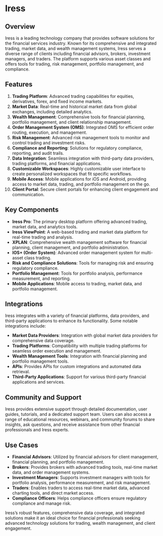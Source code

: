 ﻿# Iress

## Overview
Iress is a leading technology company that provides software solutions for the financial services industry. Known for its comprehensive and integrated trading, market data, and wealth management systems, Iress serves a diverse range of clients including financial advisors, brokers, investment managers, and traders. The platform supports various asset classes and offers tools for trading, risk management, portfolio management, and compliance.

## Features
1. **Trading Platform**: Advanced trading capabilities for equities, derivatives, forex, and fixed income markets.
2. **Market Data**: Real-time and historical market data from global exchanges, including detailed analytics.
3. **Wealth Management**: Comprehensive tools for financial planning, portfolio management, and client relationship management.
4. **Order Management System (OMS)**: Integrated OMS for efficient order routing, execution, and management.
5. **Risk Management**: Advanced risk management tools to monitor and control trading and investment risks.
6. **Compliance and Reporting**: Solutions for regulatory compliance, reporting, and audit trails.
7. **Data Integration**: Seamless integration with third-party data providers, trading platforms, and financial applications.
8. **Customizable Workspaces**: Highly customizable user interface to create personalized workspaces that fit specific workflows.
9. **Mobile Access**: Mobile applications for iOS and Android, providing access to market data, trading, and portfolio management on the go.
10. **Client Portal**: Secure client portals for enhancing client engagement and communication.

## Key Components
- **Iress Pro**: The primary desktop platform offering advanced trading, market data, and analytics tools.
- **Iress ViewPoint**: A web-based trading and market data platform for real-time trading and analysis.
- **XPLAN**: Comprehensive wealth management software for financial planning, client management, and portfolio administration.
- **IOS+ (Order System)**: Advanced order management system for multi-asset class trading.
- **Risk and Compliance Solutions**: Tools for managing risk and ensuring regulatory compliance.
- **Portfolio Management**: Tools for portfolio analysis, performance measurement, and reporting.
- **Mobile Applications**: Mobile access to trading, market data, and portfolio management.

## Integrations
Iress integrates with a variety of financial platforms, data providers, and third-party applications to enhance its functionality. Some notable integrations include:

- **Market Data Providers**: Integration with global market data providers for comprehensive data coverage.
- **Trading Platforms**: Compatibility with multiple trading platforms for seamless order execution and management.
- **Wealth Management Tools**: Integration with financial planning and portfolio management tools.
- **APIs**: Provides APIs for custom integrations and automated data retrieval.
- **Third-Party Applications**: Support for various third-party financial applications and services.

## Community and Support
Iress provides extensive support through detailed documentation, user guides, tutorials, and a dedicated support team. Users can also access a range of educational resources, webinars, and community forums to share insights, ask questions, and receive assistance from other financial professionals and Iress experts.

## Use Cases
- **Financial Advisors**: Utilized by financial advisors for client management, financial planning, and portfolio management.
- **Brokers**: Provides brokers with advanced trading tools, real-time market data, and order management systems.
- **Investment Managers**: Supports investment managers with tools for portfolio analysis, performance measurement, and risk management.
- **Traders**: Enables traders to access real-time market data, advanced charting tools, and direct market access.
- **Compliance Officers**: Helps compliance officers ensure regulatory compliance and manage risk.

Iress’s robust features, comprehensive data coverage, and integrated solutions make it an ideal choice for financial professionals seeking advanced technology solutions for trading, wealth management, and client engagement.
